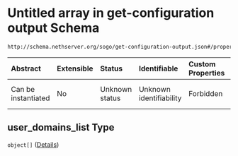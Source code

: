 # Untitled array in get-configuration output Schema

```txt
http://schema.nethserver.org/sogo/get-configuration-output.json#/properties/user_domains_list
```



| Abstract            | Extensible | Status         | Identifiable            | Custom Properties | Additional Properties | Access Restrictions | Defined In                                                                                   |
| :------------------ | :--------- | :------------- | :---------------------- | :---------------- | :-------------------- | :------------------ | :------------------------------------------------------------------------------------------- |
| Can be instantiated | No         | Unknown status | Unknown identifiability | Forbidden         | Allowed               | none                | [get-configuration-output.json\*](sogo/get-configuration-output.json "open original schema") |

## user\_domains\_list Type

`object[]` ([Details](get-configuration-output-properties-user_domains_list-items.md))
